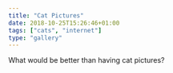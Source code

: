 ```yaml
---
title: "Cat Pictures"
date: 2018-10-25T15:26:46+01:00
tags: ["cats", "internet"]
type: "gallery"
---
```


What would be better than having cat pictures?
